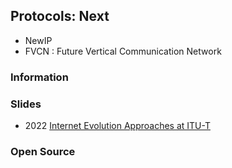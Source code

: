 ## Protocols: Next
- NewIP
- FVCN : Future Vertical Communication Network





### Information


### Slides
- 2022 [Internet Evolution Approaches at ITU-T](https://storage.googleapis.com/site-media-prod/meetings/NANOG86/4496/20221017_Badran_Internet_Evolution_Approaches_v1.pdf)




### Open Source

